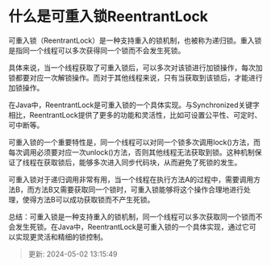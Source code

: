 # 什么是可重入锁ReentrantLock

可重入锁（ReentrantLock）是一种支持重入的锁机制，也被称为递归锁。重入锁是指同一个线程可以多次获得同一个锁而不会发生死锁。

具体来说，当一个线程获取了可重入锁后，可以多次对该锁进行加锁操作，每次加锁都要对应一次解锁操作。而对于其他线程来说，只有当获取到该锁后，才能进行加锁操作。

在Java中，ReentrantLock是可重入锁的一个具体实现。与Synchronized关键字相比，ReentrantLock提供了更多的功能和灵活性，比如可设置公平性、可定时、可中断等。

可重入锁的一个重要特性是，同一个线程可以对同一个锁多次调用lock()方法，而每次调用必须要对应一次unlock()方法，否则其他线程无法获取到锁。这种机制保证了线程在获取锁后，能够多次进入同步代码块，从而避免了死锁的发生。

可重入锁对于递归调用非常有用，当一个线程在执行方法A的过程中，需要调用方法B，而方法B又需要获取同一个锁时，可重入锁能够将这个操作合理地进行处理，使得方法B可以成功获取锁而不产生死锁。

总结：可重入锁是一种支持重入的锁机制，同一个线程可以多次获取同一个锁而不会发生死锁。在Java中，ReentrantLock是可重入锁的一个具体实现，通过它可以实现更灵活和精细的锁控制。

> 更新: 2024-05-02 13:15:49  
